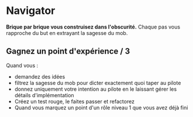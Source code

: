 # Navigator
__Brique par brique vous construisez dans l'obscurité.__
Chaque pas vous rapproche du but en extrayant la sagesse du mob.

## Gagnez un point d'expérience / 3
Quand vous : 
* demandez des idées
* filtrez la sagesse du mob pour dicter exactement quoi taper au pilote
* donnez uniquement votre intention au pilote en le laissant gérer les détails d'implémentation
* Créez un test rouge, le faites passer et refactorez
* Quand vous marquez un point d'un rôle niveau 1 que vous avez déjà fini